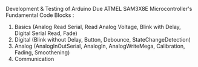 Development & Testing of Arduino Due ATMEL SAM3X8E Microcontroller's Fundamental Code Blocks :
01. Basics (Analog Read Serial, Read Analog Voltage, Blink with Delay, Digital Serial Read, Fade)
02. Digital (Blink without Delay, Button, Debounce, StateChangeDetection)
03. Analog (AnalogInOutSerial, AnalogIn, AnalogWriteMega, Calibration, Fading, Smoothening)
04. Communication 
